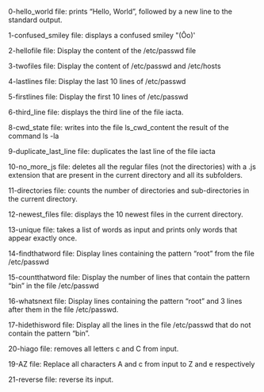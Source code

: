 0-hello_world file: prints “Hello, World”, followed by a new line to the standard output.

1-confused_smiley file: displays a confused smiley "(Ôo)'

2-hellofile file: Display the content of the /etc/passwd file

3-twofiles file: Display the content of /etc/passwd and /etc/hosts

4-lastlines file: Display the last 10 lines of /etc/passwd

5-firstlines file: Display the first 10 lines of /etc/passwd

6-third_line file: displays the third line of the file iacta.

8-cwd_state file: writes into the file ls_cwd_content the result of the command ls -la

9-duplicate_last_line file: duplicates the last line of the file iacta

10-no_more_js file: deletes all the regular files (not the directories) with a .js extension that are present in the current directory and all its subfolders.

11-directories file: counts the number of directories and sub-directories in the current directory.

12-newest_files file: displays the 10 newest files in the current directory.

13-unique file: takes a list of words as input and prints only words that appear exactly once.

14-findthatword file: Display lines containing the pattern “root” from the file /etc/passwd

15-countthatword file: Display the number of lines that contain the pattern “bin” in the file /etc/passwd

16-whatsnext file: Display lines containing the pattern “root” and 3 lines after them in the file /etc/passwd.

17-hidethisword file: Display all the lines in the file /etc/passwd that do not contain the pattern “bin”.

20-hiago file: removes all letters c and C from input.

19-AZ file: Replace all characters A and c from input to Z and e respectively

21-reverse file: reverse its input.
